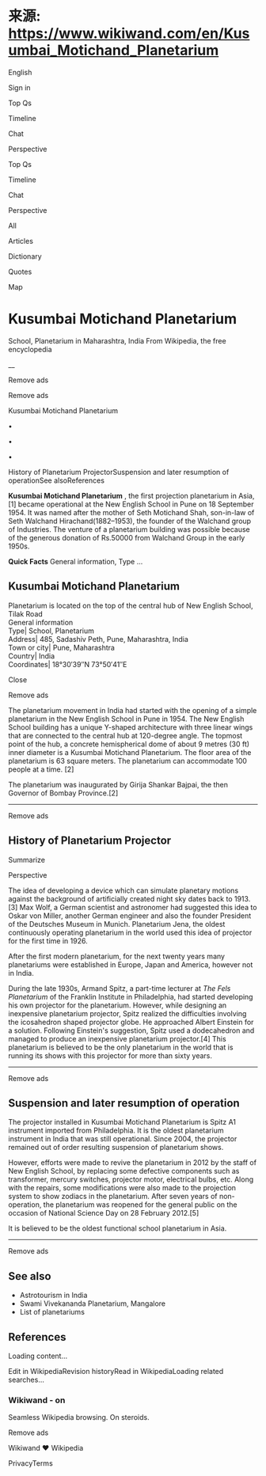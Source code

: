 # 来源: https://www.wikiwand.com/en/Kusumbai_Motichand_Planetarium

English

Sign in

Top Qs

Timeline

Chat

Perspective

Top Qs

Timeline

Chat

Perspective

All

Articles

Dictionary

Quotes

Map

# Kusumbai Motichand Planetarium

School, Planetarium in Maharashtra, India From Wikipedia, the free encyclopedia

 __

Remove ads

Remove ads

Kusumbai Motichand Planetarium

•

•

•

History of Planetarium ProjectorSuspension and later resumption of operationSee alsoReferences

**Kusumbai Motichand Planetarium** , the first projection planetarium in Asia,[1] became operational at the New English School in Pune on 18 September 1954. It was named after the mother of Seth Motichand Shah, son-in-law of Seth Walchand Hirachand(1882–1953), the founder of the Walchand group of Industries. The venture of a planetarium building was possible because of the generous donation of Rs.50000 from Walchand Group in the early 1950s.

**Quick Facts** General information, Type ...

Kusumbai Motichand Planetarium  
---  
Planetarium is located on the top of the central hub of New English School, Tilak Road  
General information  
Type| School, Planetarium  
Address| 485, Sadashiv Peth, Pune, Maharashtra, India  
Town or city| Pune, Maharashtra  
Country| India  
Coordinates| 18°30′39″N 73°50′41″E  
  
Close

Remove ads

The planetarium movement in India had started with the opening of a simple planetarium in the New English School in Pune in 1954. The New English School building has a unique Y-shaped architecture with three linear wings that are connected to the central hub at 120-degree angle. The topmost point of the hub, a concrete hemispherical dome of about 9 metres (30 ft) inner diameter is a Kusumbai Motichand Planetarium. The floor area of the planetarium is 63 square meters. The planetarium can accommodate 100 people at a time. [2]

The planetarium was inaugurated by Girija Shankar Bajpai, the then Governor of Bombay Province.[2]

____

Remove ads

##  History of Planetarium Projector

Summarize

Perspective

The idea of developing a device which can simulate planetary motions against the background of artificially created night sky dates back to 1913.[3] Max Wolf, a German scientist and astronomer had suggested this idea to Oskar von Miller, another German engineer and also the founder President of the Deutsches Museum in Munich. Planetarium Jena, the oldest continuously operating planetarium in the world used this idea of projector for the first time in 1926.

After the first modern planetarium, for the next twenty years many planetariums were established in Europe, Japan and America, however not in India.

During the late 1930s, Armand Spitz, a part-time lecturer at _The Fels Planetarium_ of the Franklin Institute in Philadelphia, had started developing his own projector for the planetarium. However, while designing an inexpensive planetarium projector, Spitz realized the difficulties involving the icosahedron shaped projector globe. He approached Albert Einstein for a solution. Following Einstein's suggestion, Spitz used a dodecahedron and managed to produce an inexpensive planetarium projector.[4] This planetarium is believed to be the only planetarium in the world that is running its shows with this projector for more than sixty years.

____

Remove ads

##  Suspension and later resumption of operation

The projector installed in Kusumbai Motichand Planetarium is Spitz A1 instrument imported from Philadelphia. It is the oldest planetarium instrument in India that was still operational. Since 2004, the projector remained out of order resulting suspension of planetarium shows.

However, efforts were made to revive the planetarium in 2012 by the staff of New English School, by replacing some defective components such as transformer, mercury switches, projector motor, electrical bulbs, etc. Along with the repairs, some modifications were also made to the projection system to show zodiacs in the planetarium. After seven years of non-operation, the planetarium was reopened for the general public on the occasion of National Science Day on 28 February 2012.[5]

It is believed to be the oldest functional school planetarium in Asia.

____

Remove ads

##  See also

  * Astrotourism in India
  * Swami Vivekananda Planetarium, Mangalore
  * List of planetariums



## References

Loading content...

Edit in WikipediaRevision historyRead in WikipediaLoading related searches...

### Wikiwand - on

Seamless Wikipedia browsing. On steroids.

Remove ads

Wikiwand **❤️** Wikipedia

PrivacyTerms
